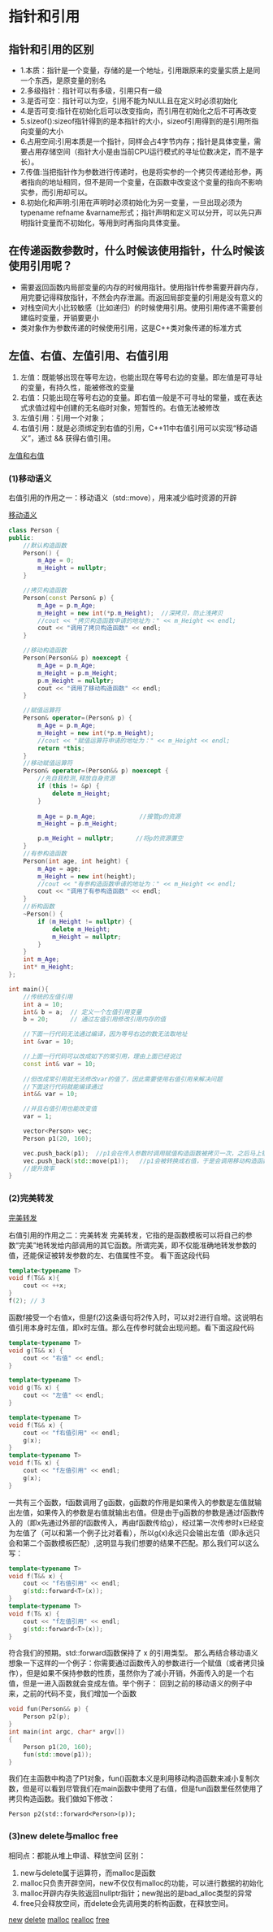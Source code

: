 # 指针和引用
## 指针和引用的区别
- 1.本质：指针是一个变量，存储的是一个地址，引用跟原来的变量实质上是同一个东西，是原变量的别名
- 2.多级指针：指针可以有多级，引用只有一级
- 3.是否可空：指针可以为空，引用不能为NULL且在定义时必须初始化
- 4.是否可变:指针在初始化后可以改变指向，而引用在初始化之后不可再改变
- 5.sizeof():sizeof指针得到的是本指针的大小，sizeof引用得到的是引用所指向变量的大小
- 6.占用空间:引用本质是一个指针，同样会占4字节内存；指针是具体变量，需要占用存储空间（指针大小是由当前CPU运行模式的寻址位数决定，而不是字长）。
- 7.传值:当把指针作为参数进行传递时，也是将实参的一个拷贝传递给形参，两者指向的地址相同，但不是同一个变量，在函数中改变这个变量的指向不影响实参，而引用却可以。
- 8.初始化和声明:引用在声明时必须初始化为另一变量，一旦出现必须为typename refname &varname形式；指针声明和定义可以分开，可以先只声明指针变量而不初始化，等用到时再指向具体变量。

## 在传递函数参数时，什么时候该使用指针，什么时候该使用引用呢？

- 需要返回函数内局部变量的内存的时候用指针。使用指针传参需要开辟内存，用完要记得释放指针，不然会内存泄漏。而返回局部变量的引用是没有意义的
- 对栈空间大小比较敏感（比如递归）的时候使用引用。使用引用传递不需要创建临时变量，开销要更小
- 类对象作为参数传递的时候使用引用，这是C++类对象传递的标准方式

## 左值、右值、左值引用、右值引用

1. 左值：既能够出现在等号左边，也能出现在等号右边的变量。即左值是可寻址的变量，有持久性，能被修改的变量
2. 右值：只能出现在等号右边的变量。即右值一般是不可寻址的常量，或在表达式求值过程中创建的无名临时对象，短暂性的。右值无法被修改
3. 左值引用：引用一个对象；
4. 右值引用：就是必须绑定到右值的引用，C++11中右值引用可以实现“移动语义”，通过 && 获得右值引用。

[左值和右值](/语言特性相关/左值和右值.md)

### (1)移动语义

右值引用的作用之一：移动语义（std::move），用来减少临时资源的开辟

[移动语义](/语言特性相关/move函数与移动语义.md)

```c++
class Person {
public:
	//默认构造函数
	Person() {
		m_Age = 0;
		m_Height = nullptr;
	}

	//拷贝构造函数
	Person(const Person& p) {
		m_Age = p.m_Age;
		m_Height = new int(*p.m_Height);  //深拷贝，防止浅拷贝
		//cout << "拷贝构造函数申请的地址为：" << m_Height << endl;
		cout << "调用了拷贝构造函数" << endl;
	}

	//移动构造函数
	Person(Person&& p) noexcept {
		m_Age = p.m_Age;
		m_Height = p.m_Height;
		p.m_Height = nullptr;
		cout << "调用了移动构造函数" << endl;
	}

	//赋值运算符
	Person& operator=(Person& p) {
		m_Age = p.m_Age;
		m_Height = new int(*p.m_Height);
		//cout << "赋值运算符申请的地址为：" << m_Height << endl;
		return *this;
	}
	//移动赋值运算符
	Person& operator=(Person&& p) noexcept {
		//先自我检测,释放自身资源
		if (this != &p) {
			delete m_Height;
		}
	
		m_Age = p.m_Age;			//接管p的资源
		m_Height = p.m_Height;

		p.m_Height = nullptr;      //将p的资源置空
	}
	//有参构造函数
	Person(int age, int height) {
		m_Age = age;
		m_Height = new int(height);
		//cout << "有参构造函数申请的地址为：" << m_Height << endl;
		cout << "调用了有参构造函数" << endl;
	}
	//析构函数
	~Person() {
		if (m_Height != nullptr) {
			delete m_Height;
			m_Height = nullptr;
		}
	}
	int m_Age;
	int* m_Height;
};

int main(){
	//传统的左值引用
    int a = 10;
    int& b = a;  // 定义一个左值引用变量
    b = 20;      // 通过左值引用修改引用内存的值

    //下面一行代码无法通过编译，因为等号右边的数无法取地址
    int &var = 10;  

    //上面一行代码可以改成如下的常引用，理由上面已经说过
    const int& var = 10; 
  
    //但改成常引用就无法修改var的值了，因此需要使用右值引用来解决问题
    //下面这行代码就能编译通过
    int&& var = 10;

    //并且右值引用也能改变值
    var = 1; 

	vector<Person> vec;
	Person p1(20, 160);

	vec.push_back(p1);	//p1会在传入参数时调用赋值构造函数被拷贝一次，之后马上销毁
	vec.push_back(std::move(p1));	//p1会被转换成右值，于是会调用移动构造函数，不会调用拷贝构造，
	//提升效率
}
```

### (2)完美转发
[完美转发](完美转发.md)

右值引用的作用之二：完美转发
完美转发，它指的是函数模板可以将自己的参数“完美”地转发给内部调用的其它函数。所谓完美，即不仅能准确地转发参数的值，还能保证被转发参数的左、右值属性不变。
看下面这段代码

```c++
template<typename T>
void f(T&& x){ 
    cout << ++x; 
}
f(2); // 3
```

函数f接受一个右值x，但是f(2)这条语句将2传入时，可以对2进行自增。这说明右值引用本身时左值，即x时左值。那么在传参时就会出现问题。看下面这段代码

```c++
template<typename T>
void g(T&& x) {
    cout << "右值" << endl;
}

template<typename T>
void g(T& x) {
    cout << "左值" << endl;
}

template<typename T>
void f(T&& x) {
    cout << "f右值引用" << endl;
    g(x);
}
template<typename T>
void f(T& x) {
    cout << "f左值引用" << endl;
    g(x);
}
```

一共有三个函数，f函数调用了g函数，g函数的作用是如果传入的参数是左值就输出左值，如果传入的参数是右值就输出右值。但是由于g函数的参数是通过f函数传入的（即x先通过外部的f函数传入，再由f函数传给g），经过第一次传参时x已经变为左值了（可以和第一个例子比对着看），所以g(x)永远只会输出左值（即永远只会和第二个函数模板匹配）,这明显与我们想要的结果不匹配。那么我们可以这么写：

```c++
template<typename T>
void f(T&& x) {
    cout << "f右值引用" << endl;
    g(std::forward<T>(x));
}
template<typename T>
void f(T& x) {
    cout << "f左值引用" << endl;
    g(std::forward<T>(x));
}
```

符合我们的预期。std::forward函数保持了 x 的引用类型。
那么再结合移动语义想象一下这样的一个例子：你需要通过函数传入的参数进行一个赋值（或者拷贝操作），但是如果不保持参数的性质，虽然你为了减小开销，外面传入的是一个右值，但是一进入函数就会变成左值。举个例子：
回到之前的移动语义的例子中来，之前的代码不变，我们增加一个函数

```c++
void fun(Person&& p) {
	Person p2(p);
}
int main(int argc, char* argv[])
{
	Person p1(20, 160);
	fun(std::move(p1));
}
```

我们在主函数中构造了P1对象，fun()函数本义是利用移动构造函数来减小复制次数，但是可以看到尽管我们在main函数中使用了右值，但是fun函数里任然使用了拷贝构造函数。我们做如下修改：

```
Person p2(std::forward<Person>(p));
```

### (3)new delete与malloc free

相同点：都能从堆上申请、释放空间
区别：

1. new与delete属于运算符，而malloc是函数
2. malloc只负责开辟空间，new不仅仅有malloc的功能，可以进行数据的初始化
3. malloc开辟内存失败返回nullptr指针；new抛出的是bad_alloc类型的异常
4. free只会释放空间，而delete会先调用类的析构函数，在释放空间。

[new](/关键字与限定符/new.md)
[delete](/关键字与限定符/delete.md)
[malloc](/关键字与限定符/malloc.md)
[realloc](/关键字与限定符/realloc.md)
[free](/关键字与限定符/free.md)